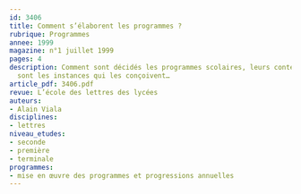 ```yaml
---
id: 3406
title: Comment s’élaborent les programmes ?
rubrique: Programmes
annee: 1999
magazine: n°1 juillet 1999
pages: 4
description: Comment sont décidés les programmes scolaires, leurs contenus, quelles
  sont les instances qui les conçoivent…
article_pdf: 3406.pdf
revue: L’école des lettres des lycées
auteurs:
- Alain Viala
disciplines:
- lettres
niveau_etudes:
- seconde
- première
- terminale
programmes:
- mise en œuvre des programmes et progressions annuelles
---
```


